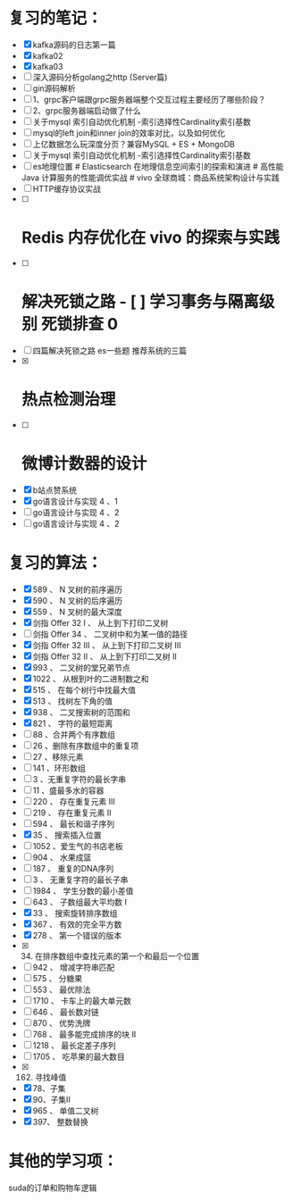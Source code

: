 
# 复习的笔记：
- [x] kafka源码的日志第一篇 
- [x] kafka02 
- [x] kafka03 
- [ ] 深入源码分析golang之http (Server篇) 
- [ ] gin源码解析 
- [ ] 1、grpc客户端跟grpc服务器端整个交互过程主要经历了哪些阶段？
- [ ] 2、grpc服务器端启动做了什么 
- [ ] 关于mysql 索引自动优化机制 -索引选择性Cardinality索引基数  
- [ ] mysql的left join和inner join的效率对比，以及如何优化
- [ ] 上亿数据怎么玩深度分页？兼容MySQL + ES + MongoDB
- [ ] 关于mysql 索引自动优化机制 -索引选择性Cardinality索引基数
- [ ]  es地理位置 # Elasticsearch 在地理信息空间索引的探索和演进 # 高性能 Java 计算服务的性能调优实战 # vivo 全球商城：商品系统架构设计与实践
- [ ] HTTP缓存协议实战 
- [ ] # Redis 内存优化在 vivo 的探索与实践 
- [ ] # 解决死锁之路 - [ ] 学习事务与隔离级别 死锁排查 0 
- [ ]  四篇解决死锁之路 es一些题 推荐系统的三篇 
- [x] # 热点检测治理  
- [ ] # 微博计数器的设计  
- [x] b站点赞系统
- [x] go语言设计与实现 4 、1
- [ ] go语言设计与实现 4 、2
- [ ]  go语言设计与实现 4 、2
# 复习的算法：
- [x]    589 、 N 叉树的前序遍历  
- [x] 590 、 N 叉树的后序遍历 
- [x] 559 、 N 叉树的最大深度 
- [x] 剑指 Offer 32  I 、 从上到下打印二叉树
- [ ] 剑指 Offer 34 、 二叉树中和为某一值的路径
- [x]  剑指 Offer 32  III 、 从上到下打印二叉树 III  
- [x]  剑指 Offer 32  II 、 从上到下打印二叉树 II
- [x]  993 、 二叉树的堂兄弟节点 
- [x]  1022 、 从根到叶的二进制数之和
- [x]  515 、 在每个树行中找最大值
- [x]  513 、 找树左下角的值
- [x]  938 、 二叉搜索树的范围和  
- [x]  821 、 字符的最短距离
- [ ]  88 、合并两个有序数组 
- [ ]  26 、删除有序数组中的重复项 
- [ ]  27 、移除元素 
- [ ]  141 、环形数组 
- [ ]  3 、无重复字符的最长字串 
- [ ]  11 、盛最多水的容器
- [ ]  220 、 存在重复元素 III 
- [ ]  219 、 存在重复元素 II 
- [ ]  594 、 最长和谐子序列 
- [x]  35 、 搜索插入位置 
- [ ] 1052 、爱生气的书店老板 
- [ ]  904 、 水果成篮
- [ ]  187 、 重复的DNA序列 
- [ ]  3 、 无重复字符的最长子串 
- [ ]  1984 、 学生分数的最小差值 
- [ ]  643 、 子数组最大平均数 I  
- [x]  33 、 搜索旋转排序数组 
- [x]  367 、 有效的完全平方数 
- [x]  278 、 第一个错误的版本
- [x] 34. 在排序数组中查找元素的第一个和最后一个位置
- [ ]  942 、 增减字符串匹配 
- [ ]  575 、 分糖果 
- [ ]  553 、 最优除法 
- [ ]  1710 、 卡车上的最大单元数 
- [ ]  646 、 最长数对链 
- [ ]  870 、 优势洗牌 
- [ ]  768 、 最多能完成排序的块 II 
- [ ]  1218 、 最长定差子序列 
- [ ]  1705 、 吃苹果的最大数目
- [x] 162. 寻找峰值
- [x] 78、子集
- [x] 90、子集II
- [x] 965 、 单值二叉树
- [x] 397、 整数替换
# 其他的学习项：
suda的订单和购物车逻辑


